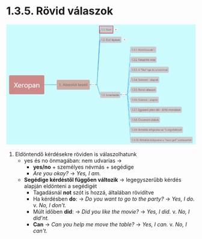 # 1.3.5. Rövid válaszok

![1.3](images/1.3.png)

1. Eldöntendő kérdésekre röviden is válaszolhatunk
   * yes és no önmagában: nem udvarias ->
     * **yes/no** + személyes névmás + segédige
     * *Are you okay?* -> *Yes, I am.*
   * **Segédige kérdéstől függően változik** -> legegyszerűbb kérdés alapján eldönteni a segédigét
     * Tagadásnál **not** szót is hozzá, általában rövidítve
     * Ha kérdésben **do**: -> *Do you want to go to the party?* -> *Yes, I do.* v. *No, I don't.*
     * Múlt időben **did**: -> *Did you like the movie?* -> *Yes, I did.* v. *No, I did'nt.*
     * **Can** -> *Can you help me move the table?* -> *Yes, I can.* v. *No, I can't.*
